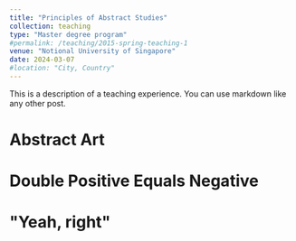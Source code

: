 ```yaml
---
title: "Principles of Abstract Studies"
collection: teaching
type: "Master degree program"
#permalink: /teaching/2015-spring-teaching-1
venue: "Notional University of Singapore"
date: 2024-03-07
#location: "City, Country"
---
```


This is a description of a teaching experience. You can use markdown like any other post.

Abstract Art
======

Double Positive Equals Negative
======

"Yeah, right"
======
